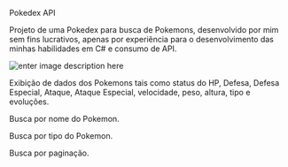 
Pokedex API


Projeto de uma Pokedex para busca de Pokemons, desenvolvido por mim sem fins lucrativos, apenas por experiência para o desenvolvimento das minhas habilidades em C#  e consumo de API.

![enter image description here](https://media0.giphy.com/media/R0WFyJYY16ltYtJS8c/giphy.gif?cid=790b76118d3de495d14a7a5ab4492ef2ea99237aec6d0b31&rid=giphy.gif&ct=g)




Exibição de dados dos Pokemons tais como status do HP, Defesa, Defesa Especial, Ataque, Ataque Especial, velocidade, peso, altura, tipo e evoluções.

Busca por nome do Pokemon.

Busca por tipo do Pokemon.

Busca por paginação.
